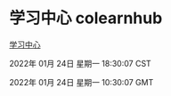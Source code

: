 # 学习中心 colearnhub
[学习中心](http://59.174.27.143:56308/colearnhub/)

2022年 01月 24日 星期一 18:30:07 CST

2022年 01月 24日 星期一 10:30:07 GMT
